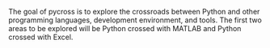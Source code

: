 The goal of pycross is to explore the crossroads between Python and other programming languages, development environment, and tools. The first two areas to be explored will be Python crossed with MATLAB and Python crossed with Excel.

